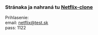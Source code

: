 ### Stránaka ja nahraná tu [Netflix-clone](https://juraj-web2.6f.sk)

Prihlasenie:  
email: netflix@test.sk  
pass: 1122
